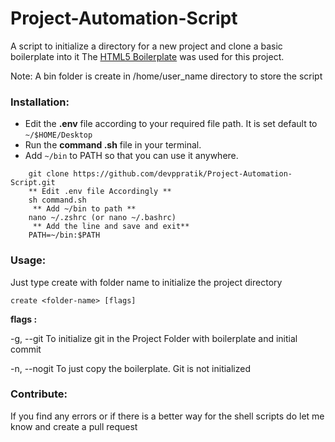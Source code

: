 # Project-Automation-Script
A script to initialize a directory for a new project and clone a basic boilerplate into it
The [HTML5 Boilerplate](https://github.com/h5bp/html5-boilerplate) was used for this project.

Note: A bin folder is create in /home/user_name directory to store the script
### Installation:
- Edit the **.env** file according to your required file path. It is set default to `~/$HOME/Desktop`
- Run the **command .sh** file in your terminal.
- Add `~/bin` to PATH so that you can use it anywhere.

```
    git clone https://github.com/devppratik/Project-Automation-Script.git
    ** Edit .env file Accordingly **
    sh command.sh
     ** Add ~/bin to path **
    nano ~/.zshrc (or nano ~/.bashrc)
     ** Add the line and save and exit**
    PATH=~/bin:$PATH
```

### Usage:
Just type create with folder name to initialize the project directory
```
create <folder-name> [flags]
```
**flags :**

-g, --git
To initialize git in the Project Folder with boilerplate and initial commit

-n, --nogit
To just copy the boilerplate. Git is not initialized

### Contribute:
If you find any errors or if there is a better way for the shell scripts do let me know and create a pull request
